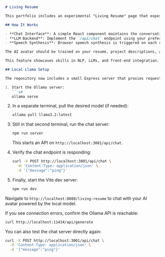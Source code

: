 ````markdown
# Living Resume

This portfolio includes an experimental "Living Resume" page that exposes a conversational AI avatar. You can access it at `/living-resume` once the project is running.

## How It Works

- **Chat Interface**: A simple React component maintains the conversation history and sends the user message to `/api/chat`.
- **LLM Backend**: Implement the `/api/chat` endpoint using your preferred LLM provider (OpenAI, local model, etc.). The endpoint should accept the current chat history and return a JSON response with a `reply` field.
- **Speech Synthesis**: Browser speech synthesis is triggered on each reply so the avatar can speak the response aloud.

The AI avatar should be trained on your resume, project descriptions, and blog posts so it can respond in your voice and style. You can fine-tune a model or create embeddings for retrieval-augmented generation.

This feature showcases skills in NLP, LLMs, and front-end integration.

## Local Llama Setup

The repository now includes a small Express server that proxies requests to a local Llama model served by [Ollama](https://ollama.ai/).

1. Start the Ollama server:
   ```sh
   ollama serve
````

2. In a separate terminal, pull the desired model (if needed):

   ```sh
   ollama pull llama3.2:latest
   ```

3. Still in that second terminal, run the chat server:

   ```sh
   npm run server
   ```

   This starts an API on `http://localhost:3001/api/chat`.

4. Verify the chat endpoint is responding:

   ```sh
   curl -X POST http://localhost:3001/api/chat \
     -H 'Content-Type: application/json' \
     -d '{"message":"ping"}'
   ```

5. Finally, start the Vite dev server:

   ```sh
   npm run dev
   ```

Navigate to `http://localhost:8080/living-resume` to chat with your AI avatar powered by the local model.

If you see connection errors, confirm the Ollama API is reachable:

```sh
curl http://localhost:11434/api/generate
```

You can also test the chat server directly again:

```sh
curl -X POST http://localhost:3001/api/chat \
  -H 'Content-Type: application/json' \
  -d '{"message":"ping"}'
```

```
```
